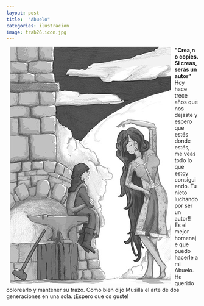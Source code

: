 ```yaml
---
layout: post
title:  "Abuelo"
categories: ilustracion
image: trab26.icon.jpg
---
```


<div style="float:left;margin: 0 10px;">
 <img src="/img/trab26.jpg" style="display:block;"/>
</div>

**"Crea,no copies. Si creas, serás un autor"**
Hoy hace trece años que nos dejaste y espero que estés donde estés, me veas todo lo que estoy consiguiendo. Tu nieto luchando por ser un autor!! Es el mejor homenaje que puedo hacerle a mi Abuelo.
He querido colorearlo y mantener su trazo. Como bien dijo Musilla el arte de dos generaciones en una sola. ¡Espero que os guste!
